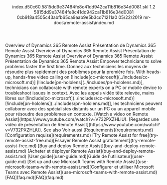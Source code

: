 <?xml version="1.0" encoding="UTF-8"?>
<xliff xmlns:logoport="urn:logoport:xliffeditor:xliff-extras:1.0" xmlns:tilt="urn:logoport:xliffeditor:tilt-non-translatables:1.0" xmlns:xsi="http://www.w3.org/2001/XMLSchema-instance" xmlns="urn:oasis:names:tc:xliff:document:1.2" xmlns:xliffext="urn:microsoft:content:schema:xliffextensions" version="1.2" xsi:schemaLocation="urn:oasis:names:tc:xliff:document:1.2 xliff-core-1.2-transitional.xsd">
  <file datatype="xml" source-language="en-US" original="index.md" target-language="fr-FR">
    <header>
      <tool tool-company="Microsoft" tool-version="1.0-7889195" tool-name="mdxliff" tool-id="mdxliff"/>
      <xliffext:skl_file_name>index.d50c60.5815dd9e37484fe8c41dd942ca11b816e34d0081.skl</xliffext:skl_file_name>
      <xliffext:version>1.2</xliffext:version>
      <xliffext:ms.openlocfilehash>5815dd9e37484fe8c41dd942ca11b816e34d0081</xliffext:ms.openlocfilehash>
      <xliffext:ms.sourcegitcommit>0cb918a4505c43abfb65ca9aab9e5b3cd71211a0</xliffext:ms.sourcegitcommit>
      <xliffext:ms.lasthandoff>05/22/2019</xliffext:ms.lasthandoff>
      <xliffext:ms.openlocfilepath>mr-docs\remote-assist\index.md</xliffext:ms.openlocfilepath>
    </header>
    <body>
      <group extype="content" id="content">
        <trans-unit xml:space="preserve" translate="yes" id="101" restype="x-metadata">
          <source>Overview of Dynamics 365 Remote Assist</source>
        <target logoport:matchpercent="101" state="translated" state-qualifier="leveraged-tm">Présentation de Dynamics 365 Remote Assist</target></trans-unit>
        <trans-unit xml:space="preserve" translate="yes" id="102" restype="x-metadata">
          <source>Overview of Dynamics 365 Remote Assist</source>
        <target logoport:matchpercent="101" state="translated" state-qualifier="leveraged-tm">Présentation de Dynamics 365 Remote Assist</target></trans-unit>
        <trans-unit xml:space="preserve" translate="yes" id="103">
          <source>Overview of Dynamics 365 Remote Assist</source>
        <target logoport:matchpercent="101" state="translated" state-qualifier="leveraged-tm">Présentation de Dynamics 365 Remote Assist</target></trans-unit>
        <trans-unit xml:space="preserve" translate="yes" id="104">
          <source>Empower technicians to solve problems faster the first time.</source>
        <target logoport:matchpercent="101" state="translated" state-qualifier="leveraged-tm">Donnez aux techniciens les moyens de résoudre plus rapidement des problèmes pour la première fois.</target></trans-unit>
        <trans-unit xml:space="preserve" translate="yes" id="105">
          <source>With heads-up, hands-free video calling on <ph id="ph1">[!include[cc-microsoft](../includes/cc-microsoft.md)]</ph> <ph id="ph2">[!include[pn-hololens](../includes/pn-hololens.md)]</ph>, technicians can collaborate with remote experts on a PC or mobile device to troubleshoot issues in context.</source>
        <target logoport:matchpercent="101" state="translated" state-qualifier="leveraged-tm">Avec les appels vidéo tête relevée, mains libres sur <ph id="ph1">[!include[cc-microsoft](../includes/cc-microsoft.md)]</ph> <ph id="ph2">[!include[pn-hololens](../includes/pn-hololens.md)]</ph>, les techniciens peuvent collaborer avec des spécialistes distants sur un PC ou un appareil mobile pour résoudre des problèmes en contexte.</target></trans-unit>
        <trans-unit xml:space="preserve" translate="yes" id="106">
          <source><bpt id="p1">[</bpt>Watch a video on Remote Assist<ept id="p1">](https://www.youtube.com/watch?v=V732PXZHLiU)</ept>.</source>
        <target logoport:matchpercent="101" state="translated" state-qualifier="leveraged-tm"><bpt id="p1">[</bpt>Regardez une vidéo de présentation de Remote Assist<ept id="p1">](https://www.youtube.com/watch?v=V732PXZHLiU)</ept>.</target></trans-unit>
        <trans-unit xml:space="preserve" translate="yes" id="107">
          <source>See also</source>
        <target logoport:matchpercent="101" state="translated" state-qualifier="leveraged-tm">Voir aussi</target></trans-unit>
        <trans-unit xml:space="preserve" translate="yes" id="108">
          <source><bpt id="p1">[</bpt>Requirements<ept id="p1">](requirements.md)</ept></source>
        <target logoport:matchpercent="101" state="translated" state-qualifier="leveraged-tm"><bpt id="p1">[</bpt>Configuration requise<ept id="p1">](requirements.md)</ept></target></trans-unit>
        <trans-unit xml:space="preserve" translate="yes" id="109">
          <source><bpt id="p1">[</bpt>Try Remote Assist for free<ept id="p1">](try-remote-assist-free.md)</ept></source><target logoport:matchpercent="100" state="translated" state-qualifier="exact-match"><bpt id="p1">[</bpt>Essayer Remote Assist gratuitement<ept id="p1">](try-remote-assist-free.md)</ept></target>
        </trans-unit>
        <trans-unit xml:space="preserve" translate="yes" id="110">
          <source><bpt id="p1">[</bpt>Buy and deploy Remote Assist<ept id="p1">](buy-and-deploy-remote-assist.md)</ept></source>
        <target logoport:matchpercent="100" state="translated" state-qualifier="leveraged-inherited"><bpt id="p1">[</bpt>Acheter et déployer Remote Assist<ept id="p1">](buy-and-deploy-remote-assist.md)</ept></target></trans-unit>
        <trans-unit xml:space="preserve" translate="yes" id="111">
          <source><bpt id="p1">[</bpt>User guide<ept id="p1">](user-guide.md)</ept></source><target logoport:matchpercent="100" state="translated" state-qualifier="exact-match"><bpt id="p1">[</bpt>Guide de l'utilisateur<ept id="p1">](user-guide.md)</ept></target>
        </trans-unit>
        <trans-unit xml:space="preserve" translate="yes" id="112">
          <source><bpt id="p1">[</bpt>Set up and use Microsoft Teams with Remote Assist<ept id="p1">](use-microsoft-teams-with-remote-assist.md)</ept></source><target logoport:matchpercent="100" state="translated" state-qualifier="exact-match"><bpt id="p1">[</bpt>Configurer et utiliser Microsoft Teams avec Remote Assist<ept id="p1">](use-microsoft-teams-with-remote-assist.md)</ept></target>
        </trans-unit>
        <trans-unit xml:space="preserve" translate="yes" id="113">
          <source><bpt id="p1">[</bpt>FAQ<ept id="p1">](faq.md)</ept></source><target logoport:matchpercent="100" state="translated" state-qualifier="exact-match"><bpt id="p1">[</bpt>FAQ<ept id="p1">](faq.md)</ept></target>
        </trans-unit>
      </group>
    </body>
  </file>
</xliff>